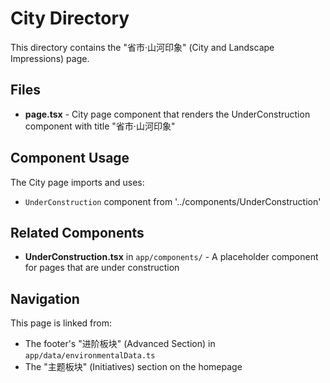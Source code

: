 # City Directory

This directory contains the "省市·山河印象" (City and Landscape Impressions) page.

## Files

- **page.tsx** - City page component that renders the UnderConstruction component with title "省市·山河印象"

## Component Usage

The City page imports and uses:
- `UnderConstruction` component from '../components/UnderConstruction'

## Related Components

- **UnderConstruction.tsx** in `app/components/` - A placeholder component for pages that are under construction

## Navigation

This page is linked from:
- The footer's "进阶板块" (Advanced Section) in `app/data/environmentalData.ts`
- The "主题板块" (Initiatives) section on the homepage
